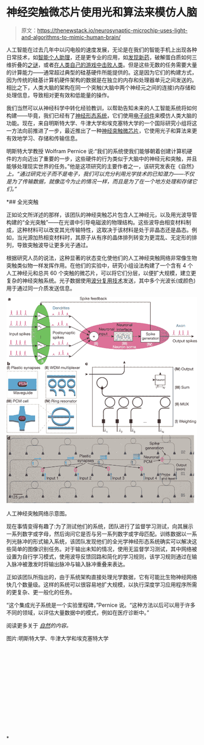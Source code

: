 # 神经突触微芯片使用光和算法来模仿人脑

> 原文：<https://thenewstack.io/neurosynaptic-microchip-uses-light-and-algorithms-to-mimic-human-brain/>

人工智能在过去几年中以闪电般的速度发展，无论是在我们的智能手机上出现各种日常技术，如[智能个人助理](https://thenewstack.io/soundhound-expands-into-voice-driven-digital-assistance/)，还是更专业的应用，如[发现新药](https://thenewstack.io/new-machine-learning-algorithms-accelerate-drug-discovery-desktop-computers/)，破解蛋白质如何三维折叠的[之谜](https://thenewstack.io/deepmind-ai-makes-breakthrough-with-protein-folding-problem/)，或者[在人类自己的游戏中击败人类](https://thenewstack.io/new-google-ai-achieves-alien-superhuman-mastery-chess-shogi-go-mere-hours/)。但是这些无数的任务需要大量的计算能力——通常超过典型的硅基硬件所能提供的。这是因为它们的构建方式，因为传统的硅基计算机硬件架构的数据是在独立的内存和处理器单元之间发送的。相比之下，人类大脑的架构在同一个突触(大脑中两个神经元之间的连接)内存储和处理信息，导致相对更有效和低能量的操作。

我们当然可以从神经科学中转化经验教训，以帮助告知未来的人工智能系统将如何构建——毕竟，我们已经有了[神经形态系统](https://thenewstack.io/scientists-create-artificial-synapses-brain-like-computing/)，它们使用[电子组件](https://thenewstack.io/scientists-develop-light-based-memory-chip-can-store-data-permanently/)来模仿人类大脑的功能。现在，来自明斯特大学、牛津大学和埃克塞特大学的一个国际研究小组将这一方法向前推进了一步，最近推出了一种[神经突触微芯片](https://searchenterpriseai.techtarget.com/definition/neurosynaptic-chip-cognitive-chip)，它使用光子和算法来更有效地学习、存储和传输信息。

明斯特大学教授 Wolfram Pernice 说:“我们的系统使我们能够朝着创建计算机硬件的方向迈出了重要的一步，这些硬件的行为类似于大脑中的神经元和突触，并且能够处理现实世界的任务。”他是这项研究的主要作者之一，该研究发表在《自然》[](https://www.nature.com/articles/s41586-019-1157-8)*上。“通过研究光子而不是电子，我们可以充分利用光学技术的已知潜力——不仅是为了传输数据，就像迄今为止的情况一样，而且是为了在一个地方处理和存储它们。”*

 *## 全光突触

正如论文所详述的那样，该团队的神经突触芯片包含人工神经元，以及用光波导管构建的“全光突触”——在光谱中引导电磁波的物理结构。这些波导由相变材料制成，这种材料可以改变其光传输特性，这取决于该材料是处于非晶态还是晶态。例如，当光源加热相变材料时，其原子从有序的晶体排列转变为更混乱、无定形的排列，导致突触波导让更多光子通过。

根据研究人员的说法，这种显著的状态变化使他们的人工神经突触网络非常像生物突触类似物一样发挥作用。在他们的实验中，研究小组设法构建了一个含有 4 个人工神经元和总共 60 个突触的微芯片，可以将它们分层，以便扩大规模，建立更复杂的神经突触系统。光子数据使用[波分复用技术](https://en.wikipedia.org/wiki/Wavelength-division_multiplexing)发送，其中多个光波长(或颜色)用于通过同一介质发送信息。

![](img/5d1ce2a832a0f58af3795f513a200736.png)

人工神经突触网络示意图。

现在事情变得有趣了:为了测试他们的系统，团队进行了监督学习测试，向其展示一系列数字或字母，然后询问它是否与另一系列数字或字母匹配。训练数据以一系列光脉冲的形式输入系统，该团队发现他们的全光学神经形态系统确实可以解决这些简单的图像识别任务。对于输出未知的情况，使用无监督学习测试，其中网络被设置为自行学习模式，使用波导反馈回路和简化的学习规则，该学习规则通过在输入脉冲被激发时将输出脉冲与输入脉冲重叠来表达。

正如该团队所指出的，由于系统架构直接处理光学数据，它有可能比生物神经网络快几个数量级。这样的系统可以很容易地扩大规模，以执行深度学习应用程序所需的更复杂、更一般化的任务。

“这个集成光子系统是一个实验里程碑，”Pernice 说。“这种方法以后可以用于许多不同的领域，以评估大量数据中的模式，例如在医疗诊断中。”

阅读更多关于 *[自然](https://www.nature.com/articles/s41586-019-1157-8)的内容。*

图片:明斯特大学、牛津大学和埃克塞特大学

<svg xmlns:xlink="http://www.w3.org/1999/xlink" viewBox="0 0 68 31" version="1.1"><title>Group</title> <desc>Created with Sketch.</desc></svg>*